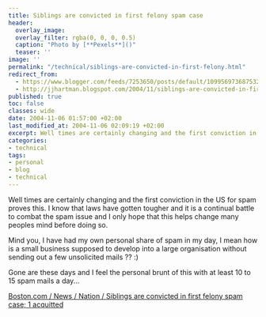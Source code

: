 ```yaml
---
title: Siblings are convicted in first felony spam case
header:
  overlay_image: 
  overlay_filter: rgba(0, 0, 0, 0.5)
  caption: "Photo by [**Pexels**]()"
  teaser: ''
image: ''
permalink: "/technical/siblings-are-convicted-in-first-felony.html"
redirect_from:
  - https://www.blogger.com/feeds/7253650/posts/default/109956973687532988
  - http://jjhartman.blogspot.com/2004/11/siblings-are-convicted-in-first-felony.html
published: true
toc: false
classes: wide
date: 2004-11-06 01:57:00 +02:00
last_modified_at: 2004-11-06 02:09:19 +02:00
excerpt: Well times are certainly changing and the first conviction in the US for spam proves this. I know that laws have gotten tougher and it is a continual battle to combat the spam issue and I only hope that this helps change many peoples mind before doing so.
categories:
- technical
tags:
- personal
- blog
- technical
---
```

Well times are certainly changing and the first conviction in the US for spam proves this. I know that laws have gotten tougher and it is a continual battle to combat the spam issue and I only hope that this helps change many peoples mind before doing so. 

Mind you, I have had my own personal share of spam in my day, I mean how is a small business supposed to develop into a large organisation without sending out a few unsolicited mails ?? :) 

Gone are these days and I feel the personal brunt of this with at least 10 to 15 spam mails a day... 

[Boston.com / News / Nation / Siblings are convicted in first felony spam case; 1 acquitted](http://www.boston.com/news/nation/articles/2004/11/04/siblings_are_convicted_in_first_felony_spam_case_1_acquitted/)
